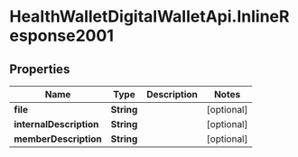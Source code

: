 # HealthWalletDigitalWalletApi.InlineResponse2001

## Properties
Name | Type | Description | Notes
------------ | ------------- | ------------- | -------------
**file** | **String** |  | [optional] 
**internalDescription** | **String** |  | [optional] 
**memberDescription** | **String** |  | [optional] 
